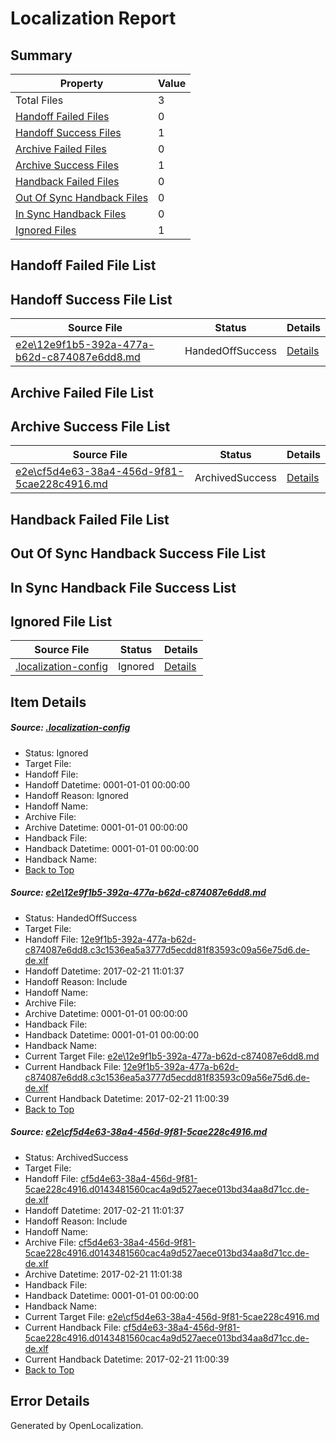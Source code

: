 # <a name='report-top'></a> Localization Report

## Summary
 Property | Value 
 -------- | ----- 
 Total Files | 3
[ Handoff Failed Files ](#handoff-failed-list)| 0
[ Handoff Success Files ](#handoff-success-list)| 1
[ Archive Failed Files ](#archive-failed-list)| 0
[ Archive Success Files ](#archive-success-list)| 1
[ Handback Failed Files ](#handback-failed-list)| 0
[ Out Of Sync Handback Files ](#outofsync-handback-success-list)| 0
[ In Sync Handback Files ](#insync-handback-success-list)| 0
[ Ignored Files ](#ignored-list)| 1

## <a name='handoff-failed-list'></a> Handoff Failed File List

## <a name='handoff-success-list'></a> Handoff Success File List
 Source File | Status | Details 
 ----------- | ------ | ------- 
 [e2e\12e9f1b5-392a-477a-b62d-c874087e6dd8.md](https://github.com/OpenLocalizationTestOrg/ol-test4/blob/d783c7266ec11de8214452d438144e934bccebd5/e2e/12e9f1b5-392a-477a-b62d-c874087e6dd8.md) | HandedOffSuccess | [Details](#5cce0bdd892d837e883e1c5b2f13c0db22bc3e411)

## <a name='archive-failed-list'></a> Archive Failed File List

## <a name='archive-success-list'></a> Archive Success File List
 Source File | Status | Details 
 ----------- | ------ | ------- 
 [e2e\cf5d4e63-38a4-456d-9f81-5cae228c4916.md](https://github.com/OpenLocalizationTestOrg/ol-test4/blob/d783c7266ec11de8214452d438144e934bccebd5/e2e/cf5d4e63-38a4-456d-9f81-5cae228c4916.md) | ArchivedSuccess | [Details](#09111f6ed37bf24435ce4d7788c8bcf2edad406b2)

## <a name='handback-failed-list'></a> Handback Failed File List

## <a name='outofsync-handback-success-list'></a> Out Of Sync Handback Success File List

## <a name='insync-handback-success-list'></a> In Sync Handback File Success List

## <a name='ignored-list'></a> Ignored File List
 Source File | Status | Details 
 ----------- | ------ | ------- 
 [.localization-config](https://github.com/OpenLocalizationTestOrg/ol-test4/blob/d783c7266ec11de8214452d438144e934bccebd5/.localization-config) | Ignored | [Details](#cb0632cf59c1387fc1742bfb9fa3c47f87e2e5c90)

## Item Details
##### <a name='cb0632cf59c1387fc1742bfb9fa3c47f87e2e5c90'></a> Source: [.localization-config](https://github.com/OpenLocalizationTestOrg/ol-test4/blob/d783c7266ec11de8214452d438144e934bccebd5/.localization-config)
* Status: Ignored
* Target File: 
* Handoff File: 
* Handoff Datetime: 0001-01-01 00:00:00
* Handoff Reason: Ignored
* Handoff Name: 
* Archive File: 
* Archive Datetime: 0001-01-01 00:00:00
* Handback File: 
* Handback Datetime: 0001-01-01 00:00:00
* Handback Name: 
* [Back to Top](#report-top)

##### <a name='5cce0bdd892d837e883e1c5b2f13c0db22bc3e411'></a> Source: [e2e\12e9f1b5-392a-477a-b62d-c874087e6dd8.md](https://github.com/OpenLocalizationTestOrg/ol-test4/blob/d783c7266ec11de8214452d438144e934bccebd5/e2e/12e9f1b5-392a-477a-b62d-c874087e6dd8.md)
* Status: HandedOffSuccess
* Target File: 
* Handoff File: [12e9f1b5-392a-477a-b62d-c874087e6dd8.c3c1536ea5a3777d5ecdd81f83593c09a56e75d6.de-de.xlf](https://github.com/OpenLocalizationTestOrg/ol-test4-handoff/blob/2be8a0d0155a60cb2c82085d57833fe062f71ff4/ol-handoff/OpenLocalizationTestOrg/ol-test4-dede/xinjiang/ht/12e9f1b5-392a-477a-b62d-c874087e6dd8.c3c1536ea5a3777d5ecdd81f83593c09a56e75d6.de-de.xlf)
* Handoff Datetime: 2017-02-21 11:01:37
* Handoff Reason: Include
* Handoff Name: 
* Archive File: 
* Archive Datetime: 0001-01-01 00:00:00
* Handback File: 
* Handback Datetime: 0001-01-01 00:00:00
* Handback Name: 
* Current Target File: [e2e\12e9f1b5-392a-477a-b62d-c874087e6dd8.md](https://github.com/OpenLocalizationTestOrg/ol-test4-dede/blob/fcd832bbbaf92bc4a52d9ff0085d1af01dc2a60f/e2e/12e9f1b5-392a-477a-b62d-c874087e6dd8.md)
* Current Handback File: [12e9f1b5-392a-477a-b62d-c874087e6dd8.c3c1536ea5a3777d5ecdd81f83593c09a56e75d6.de-de.xlf](https://github.com/OpenLocalizationTestOrg/ol-test4-handback/blob/82eed11633991ec499d1737fe24e0aeb8c4a1950/ol-handback/OpenLocalizationTestOrg/ol-test4-dede/xinjiang/ht/12e9f1b5-392a-477a-b62d-c874087e6dd8.c3c1536ea5a3777d5ecdd81f83593c09a56e75d6.de-de.xlf)
* Current Handback Datetime: 2017-02-21 11:00:39
* [Back to Top](#report-top)

##### <a name='09111f6ed37bf24435ce4d7788c8bcf2edad406b2'></a> Source: [e2e\cf5d4e63-38a4-456d-9f81-5cae228c4916.md](https://github.com/OpenLocalizationTestOrg/ol-test4/blob/d783c7266ec11de8214452d438144e934bccebd5/e2e/cf5d4e63-38a4-456d-9f81-5cae228c4916.md)
* Status: ArchivedSuccess
* Target File: 
* Handoff File: [cf5d4e63-38a4-456d-9f81-5cae228c4916.d0143481560cac4a9d527aece013bd34aa8d71cc.de-de.xlf](https://github.com/OpenLocalizationTestOrg/ol-test4-handoff/blob/2be8a0d0155a60cb2c82085d57833fe062f71ff4/ol-handoff/OpenLocalizationTestOrg/ol-test4-dede/xinjiang/ht/cf5d4e63-38a4-456d-9f81-5cae228c4916.d0143481560cac4a9d527aece013bd34aa8d71cc.de-de.xlf)
* Handoff Datetime: 2017-02-21 11:01:37
* Handoff Reason: Include
* Handoff Name: 
* Archive File: [cf5d4e63-38a4-456d-9f81-5cae228c4916.d0143481560cac4a9d527aece013bd34aa8d71cc.de-de.xlf](https://github.com/OpenLocalizationTestOrg/ol-test4-handoff/blob/7d562196adbe32e37ef3baa0551bd6196a9b0f04/ol-archive/OpenLocalizationTestOrg/ol-test4-dede/xinjiang/ht/cf5d4e63-38a4-456d-9f81-5cae228c4916.d0143481560cac4a9d527aece013bd34aa8d71cc.de-de.xlf)
* Archive Datetime: 2017-02-21 11:01:38
* Handback File: 
* Handback Datetime: 0001-01-01 00:00:00
* Handback Name: 
* Current Target File: [e2e\cf5d4e63-38a4-456d-9f81-5cae228c4916.md](https://github.com/OpenLocalizationTestOrg/ol-test4-dede/blob/fcd832bbbaf92bc4a52d9ff0085d1af01dc2a60f/e2e/cf5d4e63-38a4-456d-9f81-5cae228c4916.md)
* Current Handback File: [cf5d4e63-38a4-456d-9f81-5cae228c4916.d0143481560cac4a9d527aece013bd34aa8d71cc.de-de.xlf](https://github.com/OpenLocalizationTestOrg/ol-test4-handback/blob/82eed11633991ec499d1737fe24e0aeb8c4a1950/ol-handback/OpenLocalizationTestOrg/ol-test4-dede/xinjiang/ht/cf5d4e63-38a4-456d-9f81-5cae228c4916.d0143481560cac4a9d527aece013bd34aa8d71cc.de-de.xlf)
* Current Handback Datetime: 2017-02-21 11:00:39
* [Back to Top](#report-top)


## Error Details

Generated by OpenLocalization.
